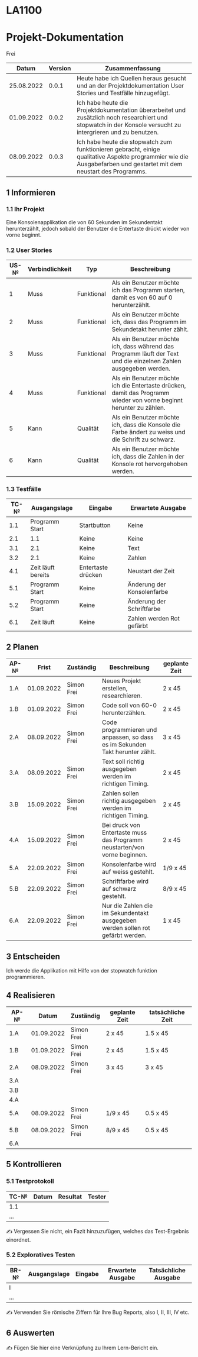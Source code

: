 # LA1100
# Projekt-Dokumentation

Frei

| Datum | Version | Zusammenfassung                                              |
| ----- | ------- | ------------------------------------------------------------ |
|25.08.2022   | 0.0.1   | Heute habe ich Quellen heraus gesucht und an der Projektdokumentation User Stories und Testfälle hinzugefügt.|
|01.09.2022   | 0.0.2   | Ich habe heute die Projektdokumentation überarbeitet und zusätzlich noch researchiert und stopwatch in der Konsole versucht zu intergrieren und zu benutzen.|
|08.09.2022   | 0.0.3   | Ich habe heute die stopwatch zum funktionieren gebracht, einige qualitative Aspekte programmier wie die Ausgabefarben und gestartet mit dem neustart des Programms.|

## 1 Informieren

### 1.1 Ihr Projekt

Eine Konsolenapplikation die von 60 Sekunden im Sekundentakt herunterzählt, jedoch sobald der Benutzer die Entertaste drückt wieder von vorne beginnt.

### 1.2 User Stories

| US-№ | Verbindlichkeit     | Typ            | Beschreibung                                                                                                       |
| ---- | ---------------     | ----           | ----------------------------------                                                                                 | 
| 1    |       Muss          |    Funktional  |Als ein Benutzer möchte ich das Programm starten, damit es von 60 auf 0 herunterzählt.                              |
| 2    |       Muss          |  Funktional    | Als ein Benutzer möchte ich, dass das Programm im Sekundetakt herunter zählt.                                      |
| 3    |       Muss          | Funktional     | Als ein Benutzer möchte ich, dass während das Programm läuft der Text und die einzelnen Zahlen ausgegeben werden.  |
| 4    |       Muss          |  Funktional    | Als ein Benutzer möchte ich die Entertaste drücken, damit das Programm wieder von vorne beginnt herunter zu zählen.|
| 5    |       Kann          |  Qualität      |Als ein Benutzer möchte ich, dass die Konsole die Farbe ändert zu weiss und die Schrift zu schwarz.                 |
| 6    |       Kann          |  Qualität      | Als ein Benutzer möchte ich, dass die Zahlen in der Konsole rot hervorgehoben werden.                              |


### 1.3 Testfälle

| TC-№ | Ausgangslage | Eingabe | Erwartete Ausgabe |
| ---- | ------------ | ------- | ----------------- |
| 1.1  |Programm Start| Startbutton| Keine          |
| 2.1  |       1.1    | Keine   | Keine             |
| 3.1  |       2.1    | Keine   | Text              |
| 3.2  |       2.1    | Keine   | Zahlen            |
| 4.1  |Zeit läuft bereits|Entertaste drücken|Neustart der Zeit|
| 5.1  |Programm Start| Keine   | Änderung der Konsolenfarbe|
| 5.2  |Programm Start| Keine   | Änderung der Schriftfarbe|
| 6.1  |Zeit läuft    | Keine   | Zahlen werden Rot gefärbt|


## 2 Planen

| AP-№ | Frist | Zuständig | Beschreibung | geplante Zeit |
| ---- | ----- | --------- | ------------ | ------------- |
| 1.A  | 01.09.2022      | Simon Frei| Neues Projekt erstellen, researchieren.       |    2 x 45           |
| 1.B  | 01.09.2022      | Simon Frei| Code soll von 60-0 herunterzählen.|    2 x 45 |
| 2.A  | 08.09.2022      | Simon Frei| Code programmieren und anpassen, so dass es im Sekunden Takt herunter zählt.             |      3 x 45         |
| 3.A  | 08.09.2022      | Simon Frei| Text soll richtig ausgegeben werden im richtigen Timing.            |  2 x 45             |
| 3.B  | 15.09.2022      | Simon Frei| Zahlen sollen richtig ausgegeben werden im richtigen Timing.|2 x 45|
| 4.A  | 15.09.2022      | Simon Frei| Bei druck von Entertaste muss das Programm neustarten/von vorne beginnen.| 2 x 45|
| 5.A  | 22.09.2022      | Simon Frei| Konsolenfarbe wird auf weiss gestehlt.| 1/9 x 45|
| 5.B  | 22.09.2022      | Simon Frei| Schriftfarbe wird auf schwarz gestehlt.| 8/9 x 45|
| 6.A  | 22.09.2022      | Simon Frei| Nur die Zahlen die im Sekundentakt ausgegeben werden sollen rot gefärbt werden.| 1 x 45|


## 3 Entscheiden

Ich werde die Applikation mit Hilfe von der  stopwatch funktion programmieren.

## 4 Realisieren

| AP-№ | Datum | Zuständig | geplante Zeit | tatsächliche Zeit |
| ---- | ----- | --------- | ------------- | ----------------- |
| 1.A  |01.09.2022|Simon Frei|2 x 45      |    1.5 x 45      |
| 1.B  |01.09.2022|Simon Frei|2 x 45      |    1.5 x 45      |
| 2.A  |08.09.2022|Simon Frei|3 x 45      |    3 x 45        |
| 3.A  |||||
| 3.B  |||||
| 4.A  |||||
| 5.A  |08.09.2022|Simon Frei|1/9 x 45    |    0.5 x 45      |
| 5.B  |08.09.2022|Simon Frei|8/9 x 45    |    0.5 x 45      |
| 6.A  |||||

## 5 Kontrollieren

### 5.1 Testprotokoll

| TC-№ | Datum | Resultat | Tester |
| ---- | ----- | -------- | ------ |
| 1.1  |       |          |        |
| ...  |       |          |        |

✍️ Vergessen Sie nicht, ein Fazit hinzuzufügen, welches das Test-Ergebnis einordnet.

### 5.2 Exploratives Testen

| BR-№ | Ausgangslage | Eingabe | Erwartete Ausgabe | Tatsächliche Ausgabe |
| ---- | ------------ | ------- | ----------------- | -------------------- |
| I    |              |         |                   |                      |
| ...  |              |         |                   |                      |

✍️ Verwenden Sie römische Ziffern für Ihre Bug Reports, also I, II, III, IV etc.

## 6 Auswerten

✍️ Fügen Sie hier eine Verknüpfung zu Ihrem Lern-Bericht ein.
